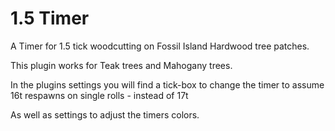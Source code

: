 # 1.5 Timer
A Timer for 1.5 tick woodcutting on Fossil Island Hardwood tree patches. 

This plugin works for Teak trees and Mahogany trees.

In the plugins settings you will find a tick-box to change the timer to assume 16t respawns on single rolls - instead of 17t

As well as settings to adjust the timers colors.